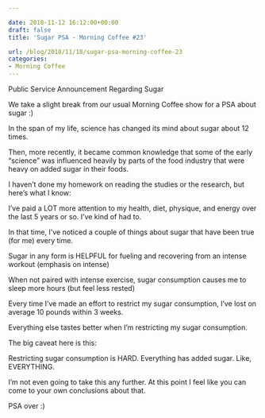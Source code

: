 ```yaml
---

date: 2018-11-12 16:12:00+00:00
draft: false
title: 'Sugar PSA - Morning Coffee #23'

url: /blog/2018/11/18/sugar-psa-morning-coffee-23
categories:
- Morning Coffee
---
```




 


Public Service Announcement Regarding Sugar 

We take a slight break from our usual Morning Coffee show for a PSA about sugar :)

In the span of my life, science has changed its mind about sugar about 12 times.

Then, more recently, it became common knowledge that some of the early “science” was influenced heavily by parts of the food industry that were heavy on added sugar in their foods.

I haven’t done my homework on reading the studies or the research, but here’s what I know:

I’ve paid a LOT more attention to my health, diet, physique, and energy over the last 5 years or so. I’ve kind of had to.

In that time, I’ve noticed a couple of things about sugar that have been true (for me) every time.

Sugar in any form is HELPFUL for fueling and recovering from an intense workout (emphasis on intense)

When not paired with intense exercise, sugar consumption causes me to sleep more hours (but feel less rested)

Every time I’ve made an effort to restrict my sugar consumption, I’ve lost on average 10 pounds within 3 weeks.

Everything else tastes better when I’m restricting my sugar consumption.

The big caveat here is this:

Restricting sugar consumption is HARD. Everything has added sugar. Like, EVERYTHING.

I’m not even going to take this any further. At this point I feel like you can come to your own conclusions about that.

PSA over :)
